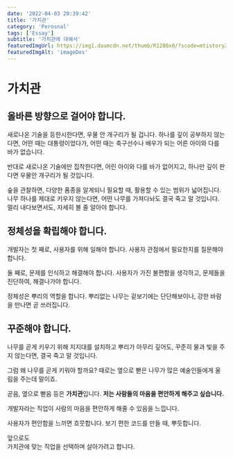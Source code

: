 ```yaml
---
date: '2022-04-03 20:39:42'
title: '가치관'
category: 'Perosnal'
tags: ['Essay']
subtitle: '가치관에 대해서'
featuredImgUrl: https://img1.daumcdn.net/thumb/R1280x0/?scode=mtistory2&fname=https%3A%2F%2Fblog.kakaocdn.net%2Fdn%2FkJJfY%2FbtrrJavyuJF%2F3hgnR9IkU4UGccQ5OgZbw1%2Fimg.png
featuredImgAlt: 'imageDes'
---
```


# 가치관

## 올바른 방향으로 걸어야 합니다.

새로나온 기술을 등한시한다면, 우물 안 개구리가 될 겁니다.
하나를 깊이 공부하지 않는다면, 어떤 때는 대통령이었다가,
어떤 때는 축구선수나 배우가 되는 어른 아이와 다를 바가 없습니다.

반대로 새로나온 기술에만 집착한다면, 어린 아이와 다를 바가 없어지고,
하나만 깊이 판다면 우물안 개구리가 될 것입니다.

숲을 관찰하면, 다양한 품종을 알게되니 필요할 때, 활용할 수 있는 범위가 넓어집니다.
나무 하나를 제대로 키우지 않는다면, 어떤 나무를 가져다놔도 결국 죽고 말 것입니다.
멀리 내다보면서도, 자세히 볼 줄 알아야 합니다.

## 정체성을 확립해야 합니다.

개발자는
첫 째로, 사용자를 위해 일해야 합니다.
사용자 관점에서 필요한지를 질문해야 합니다.

둘 째로, 문제를 인식하고 해결해야 합니다.
사용자가 가진 불편함을 생각하고,
문제들을 진단하여, 해결나가야 합니다.

정체성은 뿌리의 역할을 합니다.
뿌리없는 나무는
겉보기에는 단단해보이나,
강한 바람을 만나면 곧 쓰러집니다.

## 꾸준해야 합니다.

나무를 곧게 키우기 위해 지지대를 설치하고
뿌리가 아무리 깊어도,
꾸준히 물과 빛을 주지 않는다면,
결국 죽고 말 것입니다.

그럼 왜 나무를 곧게 키워야 할까요?
때로는 옆으로 뻗은 나무가 많은 예술인들에게 울림을 주는데 말이죠.

곧음, 옆으로 뻗음 등은 **가치관**입니다.
**저는 사람들의 마음을 편안하게 해주고 싶습니다.**

개발자라는 직업이 사람의 마음을 편안하게 해줄 수 있음을 느낍니다.

사용자가 편안함을 느끼면 흐뭇합니다.
보기 편한 코드를 만들 때, 뿌듯합니다.

앞으로도  
가치관에 맞는 직업을 선택하며 살아가려고 합니다.
